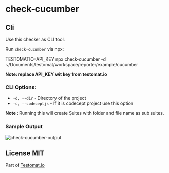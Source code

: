 # check-cucumber

## Cli
Use this checker as CLI tool.

Run  `check-cucumber`  via npx:

TESTOMATIO=API_KEY npx check-cucumber -d ~/Documents/testomat/workspace/reporter/example/cucumber 

**Note: replace API_KEY wit key from testomat.io**

### CLI Options:

-   `-d, --dir` - Directory of the project
-   `-c, --codeceptjs` - If it is codecept project use this option

**Note :** Running this will create Suites with folder and file name as sub suites. 


### Sample Output

![check-cucumber-output](https://user-images.githubusercontent.com/24666922/78559548-2dc7fb00-7832-11ea-8c69-0722222a82fe.png)



## [](https://github.com/testomatio/check-tests#license-mit)License MIT

Part of  [Testomat.io](https://testomat.io/)
